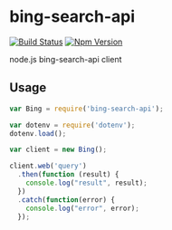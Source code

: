 bing-search-api
===============

[![Build Status](https://travis-ci.org/dreadjr/bing-search-api.svg?branch=master)](https://travis-ci.org/dreadjr/bing-search-api)
[![Npm Version](https://img.shields.io/npm/v/bing-search-api.svg)](https://www.npmjs.com/package/bing-search-api)

node.js bing-search-api client


## Usage

```js
var Bing = require('bing-search-api');

var dotenv = require('dotenv');
dotenv.load();

var client = new Bing();

client.web('query')
  .then(function (result) {
    console.log("result", result);
  })
  .catch(function(error) {
    console.log("error", error);
  });
```
